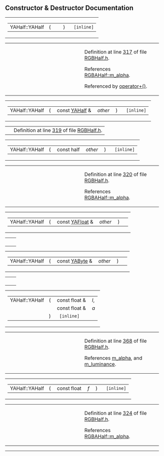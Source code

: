 ## Constructor & Destructor Documentation

<span id="9b293aac8464a109871b2fda826054a7" class="anchor"></span>

<table class="mdTable" data-cellpadding="2" data-cellspacing="0">
<colgroup>
<col style="width: 100%" />
</colgroup>
<tbody>
<tr>
<td class="mdRow"><table data-cellpadding="0" data-cellspacing="0" data-border="0">
<tbody>
<tr>
<td class="md" data-nowrap="" data-valign="top">YAHalf::YAHalf</td>
<td class="md" data-valign="top">( </td>
<td class="mdname1" data-valign="top" data-nowrap=""></td>
<td class="md" data-valign="top"> ) </td>
<td class="md" data-nowrap=""><code> [inline]</code></td>
</tr>
</tbody>
</table></td>
</tr>
</tbody>
</table>

<table data-cellspacing="5" data-cellpadding="0" data-border="0">
<colgroup>
<col style="width: 50%" />
<col style="width: 50%" />
</colgroup>
<tbody>
<tr>
<td> </td>
<td><p>Definition at line <a href="RGBHalf_8h-source.md#l00317" class="el">317</a> of file <a href="RGBHalf_8h-source.md" class="el">RGBHalf.h</a>.</p>
<p>References <a href="RGBHalf_8h-source.md#l00181" class="el">RGBAHalf::m_alpha</a>.</p>
<p>Referenced by <a href="RGBHalf_8h-source.md#l00409" class="el">operator+()</a>.</p></td>
</tr>
</tbody>
</table>

<span id="8f74cccc493a3936ed7483531eb5c05f" class="anchor"></span>

<table class="mdTable" data-cellpadding="2" data-cellspacing="0">
<colgroup>
<col style="width: 100%" />
</colgroup>
<tbody>
<tr>
<td class="mdRow"><table data-cellpadding="0" data-cellspacing="0" data-border="0">
<tbody>
<tr>
<td class="md" data-nowrap="" data-valign="top">YAHalf::YAHalf</td>
<td class="md" data-valign="top">( </td>
<td class="md" data-nowrap="" data-valign="top">const <a href="classYAHalf.md" class="el">YAHalf</a> &amp; </td>
<td class="mdname1" data-valign="top" data-nowrap=""><em>other</em></td>
<td class="md" data-valign="top"> ) </td>
<td class="md" data-nowrap=""><code> [inline]</code></td>
</tr>
</tbody>
</table></td>
</tr>
</tbody>
</table>

|  |  |
|----|----|
|   | Definition at line <a href="RGBHalf_8h-source.md#l00319" class="el">319</a> of file <a href="RGBHalf_8h-source.md" class="el">RGBHalf.h</a>. |

<span id="daf690d8610cb8829ee8c0270383caa4" class="anchor"></span>

<table class="mdTable" data-cellpadding="2" data-cellspacing="0">
<colgroup>
<col style="width: 100%" />
</colgroup>
<tbody>
<tr>
<td class="mdRow"><table data-cellpadding="0" data-cellspacing="0" data-border="0">
<tbody>
<tr>
<td class="md" data-nowrap="" data-valign="top">YAHalf::YAHalf</td>
<td class="md" data-valign="top">( </td>
<td class="md" data-nowrap="" data-valign="top">const half </td>
<td class="mdname1" data-valign="top" data-nowrap=""><em>other</em></td>
<td class="md" data-valign="top"> ) </td>
<td class="md" data-nowrap=""><code> [inline]</code></td>
</tr>
</tbody>
</table></td>
</tr>
</tbody>
</table>

<table data-cellspacing="5" data-cellpadding="0" data-border="0">
<colgroup>
<col style="width: 50%" />
<col style="width: 50%" />
</colgroup>
<tbody>
<tr>
<td> </td>
<td><p>Definition at line <a href="RGBHalf_8h-source.md#l00320" class="el">320</a> of file <a href="RGBHalf_8h-source.md" class="el">RGBHalf.h</a>.</p>
<p>References <a href="RGBHalf_8h-source.md#l00181" class="el">RGBAHalf::m_alpha</a>.</p></td>
</tr>
</tbody>
</table>

<span id="050d7958709ab86429cfea448bead3c2" class="anchor"></span>

<table class="mdTable" data-cellpadding="2" data-cellspacing="0">
<colgroup>
<col style="width: 100%" />
</colgroup>
<tbody>
<tr>
<td class="mdRow"><table data-cellpadding="0" data-cellspacing="0" data-border="0">
<tbody>
<tr>
<td class="md" data-nowrap="" data-valign="top">YAHalf::YAHalf</td>
<td class="md" data-valign="top">( </td>
<td class="md" data-nowrap="" data-valign="top">const <a href="classYAFloat.md" class="el">YAFloat</a> &amp; </td>
<td class="mdname1" data-valign="top" data-nowrap=""><em>other</em></td>
<td class="md" data-valign="top"> ) </td>
<td class="md" data-nowrap=""></td>
</tr>
</tbody>
</table></td>
</tr>
</tbody>
</table>

|     |     |
|-----|-----|
|     |     |

<span id="607c77958c789d5656c4a305b0af7ef1" class="anchor"></span>

<table class="mdTable" data-cellpadding="2" data-cellspacing="0">
<colgroup>
<col style="width: 100%" />
</colgroup>
<tbody>
<tr>
<td class="mdRow"><table data-cellpadding="0" data-cellspacing="0" data-border="0">
<tbody>
<tr>
<td class="md" data-nowrap="" data-valign="top">YAHalf::YAHalf</td>
<td class="md" data-valign="top">( </td>
<td class="md" data-nowrap="" data-valign="top">const <a href="classYAByte.md" class="el">YAByte</a> &amp; </td>
<td class="mdname1" data-valign="top" data-nowrap=""><em>other</em></td>
<td class="md" data-valign="top"> ) </td>
<td class="md" data-nowrap=""></td>
</tr>
</tbody>
</table></td>
</tr>
</tbody>
</table>

|     |     |
|-----|-----|
|     |     |

<span id="1774bee66d0050714dcff1999e61c9e5" class="anchor"></span>

<table class="mdTable" data-cellpadding="2" data-cellspacing="0">
<colgroup>
<col style="width: 100%" />
</colgroup>
<tbody>
<tr>
<td class="mdRow"><table data-cellpadding="0" data-cellspacing="0" data-border="0">
<tbody>
<tr>
<td class="md" data-nowrap="" data-valign="top">YAHalf::YAHalf</td>
<td class="md" data-valign="top">( </td>
<td class="md" data-nowrap="" data-valign="top">const float &amp; </td>
<td class="mdname" data-nowrap=""><em>l</em>,</td>
</tr>
<tr>
<td class="md" style="text-align: right;" data-nowrap=""></td>
<td class="md"></td>
<td class="md" data-nowrap="">const float &amp; </td>
<td class="mdname" data-nowrap=""><em>a</em></td>
</tr>
<tr>
<td class="md"></td>
<td class="md">) </td>
<td colspan="2" class="md"><code> [inline]</code></td>
</tr>
</tbody>
</table></td>
</tr>
</tbody>
</table>

<table data-cellspacing="5" data-cellpadding="0" data-border="0">
<colgroup>
<col style="width: 50%" />
<col style="width: 50%" />
</colgroup>
<tbody>
<tr>
<td> </td>
<td><p>Definition at line <a href="RGBHalf_8h-source.md#l00368" class="el">368</a> of file <a href="RGBHalf_8h-source.md" class="el">RGBHalf.h</a>.</p>
<p>References <a href="RGBHalf_8h-source.md#l00316" class="el">m_alpha</a>, and <a href="RGBHalf_8h-source.md#l00315" class="el">m_luminance</a>.</p></td>
</tr>
</tbody>
</table>

<span id="ef4ea695a7bd42561212fa8fe19105b0" class="anchor"></span>

<table class="mdTable" data-cellpadding="2" data-cellspacing="0">
<colgroup>
<col style="width: 100%" />
</colgroup>
<tbody>
<tr>
<td class="mdRow"><table data-cellpadding="0" data-cellspacing="0" data-border="0">
<tbody>
<tr>
<td class="md" data-nowrap="" data-valign="top">YAHalf::YAHalf</td>
<td class="md" data-valign="top">( </td>
<td class="md" data-nowrap="" data-valign="top">const float </td>
<td class="mdname1" data-valign="top" data-nowrap=""><em>f</em></td>
<td class="md" data-valign="top"> ) </td>
<td class="md" data-nowrap=""><code> [inline]</code></td>
</tr>
</tbody>
</table></td>
</tr>
</tbody>
</table>

<table data-cellspacing="5" data-cellpadding="0" data-border="0">
<colgroup>
<col style="width: 50%" />
<col style="width: 50%" />
</colgroup>
<tbody>
<tr>
<td> </td>
<td><p>Definition at line <a href="RGBHalf_8h-source.md#l00324" class="el">324</a> of file <a href="RGBHalf_8h-source.md" class="el">RGBHalf.h</a>.</p>
<p>References <a href="RGBHalf_8h-source.md#l00181" class="el">RGBAHalf::m_alpha</a>.</p></td>
</tr>
</tbody>
</table>

------------------------------------------------------------------------


